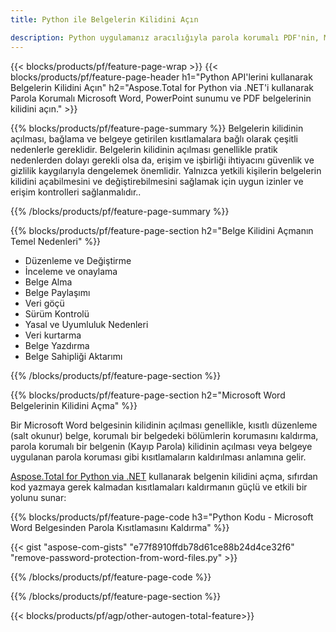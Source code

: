 ```yaml
---
title: Python ile Belgelerin Kilidini Açın 

description: Python uygulamanız aracılığıyla parola korumalı PDF'nin, Microsoft Word belgelerinin ve PowerPoint sunum dosyalarının kilidini açın.
---
```


{{< blocks/products/pf/feature-page-wrap >}}
{{< blocks/products/pf/feature-page-header h1="Python API'lerini kullanarak Belgelerin Kilidini Açın" h2="Aspose.Total for Python via .NET'i kullanarak Parola Korumalı Microsoft Word, PowerPoint sunumu ve PDF belgelerinin kilidini açın." >}}

{{% blocks/products/pf/feature-page-summary %}}
Belgelerin kilidinin açılması, bağlama ve belgeye getirilen kısıtlamalara bağlı olarak çeşitli nedenlerle gereklidir. Belgelerin kilidinin açılması genellikle pratik nedenlerden dolayı gerekli olsa da, erişim ve işbirliği ihtiyacını güvenlik ve gizlilik kaygılarıyla dengelemek önemlidir. Yalnızca yetkili kişilerin belgelerin kilidini açabilmesini ve değiştirebilmesini sağlamak için uygun izinler ve erişim kontrolleri sağlanmalıdır..

{{% /blocks/products/pf/feature-page-summary  %}}

{{% blocks/products/pf/feature-page-section  h2="Belge Kilidini Açmanın Temel Nedenleri" %}}

- Düzenleme ve Değiştirme 
- İnceleme ve onaylama 
- Belge Alma 
- Belge Paylaşımı 
- Veri göçü 
- Sürüm Kontrolü 
- Yasal ve Uyumluluk Nedenleri 
- Veri kurtarma 
- Belge Yazdırma 
- Belge Sahipliği Aktarımı

{{% /blocks/products/pf/feature-page-section %}}

{{% blocks/products/pf/feature-page-section  h2="Microsoft Word Belgelerinin Kilidini Açma" %}}

Bir Microsoft Word belgesinin kilidinin açılması genellikle, kısıtlı düzenleme (salt okunur) belge, korumalı bir belgedeki bölümlerin korumasını kaldırma, parola korumalı bir belgenin (Kayıp Parola) kilidinin açılması veya belgeye uygulanan parola koruması gibi kısıtlamaların kaldırılması anlamına gelir.  <br />

[Aspose.Total for Python via .NET](https://products.aspose.com/total/python-net/) kullanarak belgenin kilidini açma, sıfırdan kod yazmaya gerek kalmadan kısıtlamaları kaldırmanın güçlü ve etkili bir yolunu sunar:

{{% blocks/products/pf/feature-page-code h3="Python Kodu - Microsoft Word Belgesinden Parola Kısıtlamasını Kaldırma" %}}

{{< gist "aspose-com-gists" "e77f8910ffdb78d61ce88b24d4ce32f6" "remove-password-protection-from-word-files.py" >}}

{{% /blocks/products/pf/feature-page-code  %}}

{{% /blocks/products/pf/feature-page-section %}}

{{< blocks/products/pf/agp/other-autogen-total-feature>}}